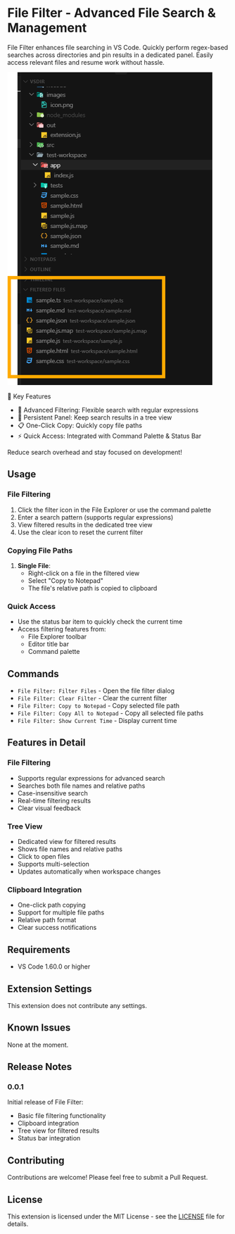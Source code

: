 # File Filter - Advanced File Search & Management
File Filter enhances file searching in VS Code.
Quickly perform regex-based searches across directories and pin results in a dedicated panel.
Easily access relevant files and resume work without hassle.

![Screenshot](images/sss.png)

🔹 Key Features
- 🚀 Advanced Filtering: Flexible search with regular expressions
- 📌 Persistent Panel: Keep search results in a tree view
- 📋 One-Click Copy: Quickly copy file paths
- ⚡ Quick Access: Integrated with Command Palette & Status Bar

Reduce search overhead and stay focused on development!

## Usage

### File Filtering
1. Click the filter icon in the File Explorer or use the command palette
2. Enter a search pattern (supports regular expressions)
3. View filtered results in the dedicated tree view
4. Use the clear icon to reset the current filter

### Copying File Paths
1. **Single File**:
   - Right-click on a file in the filtered view
   - Select "Copy to Notepad"
   - The file's relative path is copied to clipboard

### Quick Access
- Use the status bar item to quickly check the current time
- Access filtering features from:
  - File Explorer toolbar
  - Editor title bar
  - Command palette

## Commands

- `File Filter: Filter Files` - Open the file filter dialog
- `File Filter: Clear Filter` - Clear the current filter
- `File Filter: Copy to Notepad` - Copy selected file path
- `File Filter: Copy All to Notepad` - Copy all selected file paths
- `File Filter: Show Current Time` - Display current time

## Features in Detail

### File Filtering
- Supports regular expressions for advanced search
- Searches both file names and relative paths
- Case-insensitive search
- Real-time filtering results
- Clear visual feedback

### Tree View
- Dedicated view for filtered results
- Shows file names and relative paths
- Click to open files
- Supports multi-selection
- Updates automatically when workspace changes

### Clipboard Integration
- One-click path copying
- Support for multiple file paths
- Relative path format
- Clear success notifications

## Requirements

- VS Code 1.60.0 or higher

## Extension Settings

This extension does not contribute any settings.

## Known Issues

None at the moment.

## Release Notes

### 0.0.1

Initial release of File Filter:
- Basic file filtering functionality
- Clipboard integration
- Tree view for filtered results
- Status bar integration

## Contributing

Contributions are welcome! Please feel free to submit a Pull Request.

## License

This extension is licensed under the MIT License - see the [LICENSE](LICENSE) file for details. 